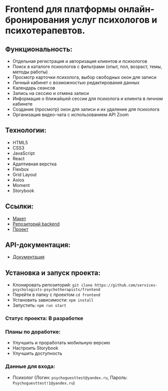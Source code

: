 # Frontend для платформы онлайн-бронирования услуг психологов и психотерапевтов.

## Функциональность:
* Отдельная регистрация и авторизация клиентов и психологов
* Поиск в каталоге психологов с фильтрами (опыт, пол, возраст, темы, методы работы)
* Просмотр карточки психолога, выбор свободных окон для записи
* Личный кабинет с возможностью редактирования данных
* Календарь сеансов
* Запись на сессию и отмена записи
* Информация о ближайшей сессии для психолога и клиента в личном кабинете
* Создание (просмотр) окон для записи и их удаление для психолога
* Организация видео-чата с использованием API Zoom

## Технологии:
* HTML5
* CSS3
* JavaScript
* React
* Адаптивная верстка
* Flexbox
* Grid Layout
* Axios
* Moment
* Storybook

## Ссылки:
* [Макет](https://www.figma.com/file/egR2dmXyDutIBRTxTSuyqa/%D0%90%D0%BA%D1%81%D0%B5%D0%BB%D0%B5%D1%80%D0%B0%D1%82%D0%BE%D1%80-%D0%AF%D0%9F?type=design&node-id=261-170&mode=design&t=NTGOHmeCYMI2awO8-0)
* [Репозиторий backend](https://github.com/services-psychologists-psychotherapists/backend)
* [Проект](https://sharewithme.site)

## API-документация:
* [Документация](https://sharewithme.site/swagger)

## Установка и запуск проекта:
* Клонировать репозиторий: `git clone https://github.com/services-psychologists-psychotherapists/frontend`
* Перейти в папку с проектом `cd frontend`
* Установить зависимости: `npm install`
* Запустить: `npm run start`

### Статус проекта: В разработке

### Планы по доработке:
* Улучшить и проработать мобильную версию
* Настроить Storybook
* Улучшить доступность

### Данные для входа:
* Психолог (Логин: `psychoguesttest@yandex.ru`, Пароль: `Psychoguesttest!1@yandex.ru`)